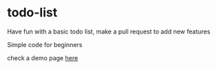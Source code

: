 # todo-list

Have fun with a basic todo list, make a pull request to add new features

Simple code for beginners

check a demo page [here](https://hamzahanafi11.github.io/todo-list/)

